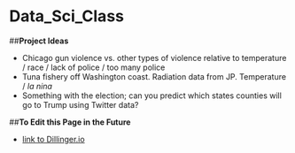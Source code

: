 # Data_Sci_Class

##**Project Ideas**
* Chicago gun violence vs. other types of violence relative to temperature / race / lack of police / too many police
* Tuna fishery off Washington coast. Radiation data from JP. Temperature / *la nina*
* Something with the election; can you predict which states counties will go to Trump using Twitter data?

##**To Edit this Page in the Future**
* [link to Dillinger.io](http://dillinger.io/)

